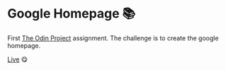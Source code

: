 # Google Homepage :books:

First [The Odin Project](https://www.theodinproject.com/lessons/html-css) assignment. The challenge is to create the google homepage.

[Live](https://sebfernandez.github.io/Google-Homepage/) :yum:
